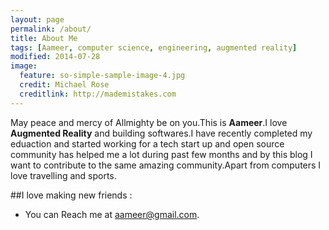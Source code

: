 ```yaml
---
layout: page
permalink: /about/
title: About Me
tags: [Aameer, computer science, engineering, augmented reality]
modified: 2014-07-28
image:
  feature: so-simple-sample-image-4.jpg
  credit: Michael Rose
  creditlink: http://mademistakes.com
---
```


May peace and mercy of Allmighty be on you.This is **Aameer**.I love **Augmented Reality** and building softwares.I have recently completed my eduaction and started working for a tech start up and open source community has helped me a lot during past few months and by this blog I want to contribute to the same amazing community.Apart from computers I love travelling and sports.

##I love making new friends :

* You can Reach me at aameer@gmail.com.
